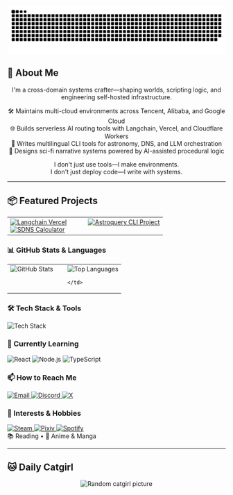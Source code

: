 <div align="center">

<picture>
  <source media="(prefers-color-scheme: dark)" srcset="https://github.com/inoribea/inoribea/raw/main/assets/github-snake-full-year-dark.svg">
  <source media="(prefers-color-scheme: light)" srcset="https://github.com/inoribea/inoribea/raw/main/assets/github-snake-full-year.svg">
   <img src="https://github.com/inoribea/inoribea/raw/main/assets/github-snake-full-year.svg" alt="Snake animation">
</picture>

</div>

## 👦 About Me

<div align="center">

I'm a cross-domain systems crafter—shaping worlds, scripting logic, and engineering self-hosted infrastructure.

🛠️ Maintains multi-cloud environments across Tencent, Alibaba, and Google Cloud  
🌐 Builds serverless AI routing tools with Langchain, Vercel, and Cloudflare Workers  
🧠 Writes multilingual CLI tools for astronomy, DNS, and LLM orchestration  
🌌 Designs sci-fi narrative systems powered by AI-assisted procedural logic  

I don't just use tools—I make environments.  
I don't just deploy code—I write with systems.

</div>

---

## 📦 Featured Projects

<div align="center">

<table>
  <tr>
    <td valign="top" width="50%">
      <a href="https://github.com/inoribea/langchain-vercel">
        <img src="https://github-readme-stats-inoribea.vercel.app/api/pin/?username=inoribea&repo=langchain-vercel&theme=transparent" alt="Langchain Vercel" />
      </a>
      <br/>
      <a href="https://github.com/inoribea/sdns-calculator">
        <img src="https://github-readme-stats-inoribea.vercel.app/api/pin/?username=inoribea&repo=sdns-calculator&theme=transparent" alt="SDNS Calculator" />
      </a>
    </td>
    <td valign="top" width="50%">
      <a href="https://github.com/inoribea/astroquery-cli">
        <img src="https://github-readme-stats-inoribea.vercel.app/api/pin/?username=inoribea&repo=astroquery-cli&theme=transparent" alt="Astroquery CLI Project" />
      </a>
  </tr>
</table>

</div>


### 📊 GitHub Stats & Languages
<table>
  <tr>
    <td valign="top" width="50%">
      <img src="https://github-readme-stats-inoribea.vercel.app/api?username=inoribea&show_icons=true&show=reviews,discussions_started,discussions_answered,prs_merged,prs_merged_percentage&include_all_commits=true&rank_icon=percentile&theme=transparent" alt="GitHub Stats" />
    </td>
    <td valign="top" width="50%">
      <img src="https://github-readme-stats-inoribea.vercel.app/api/top-langs/?username=inoribea&layout=compact&theme=transparent" alt="Top Languages" />
      <br/>

    </td>
  </tr>
</table>

### 🛠️ Tech Stack & Tools
<img src="https://skillicons.dev/icons?i=html,css,js,python,git,github,vscode,discord" alt="Tech Stack" />

### 🌱 Currently Learning
<img src="https://img.shields.io/badge/React-61DAFB?style=for-the-badge&logo=react&logoColor=black" alt="React"/>
<img src="https://img.shields.io/badge/Node.js-339933?style=for-the-badge&logo=nodedotjs&logoColor=white" alt="Node.js"/>
<img src="https://img.shields.io/badge/TypeScript-3178C6?style=for-the-badge&logo=typescript&logoColor=white" alt="TypeScript"/>

### 📫 How to Reach Me
<a href="mailto:inoribea@outlook.com">
<img src="https://img.shields.io/badge/Email-D14836?style=for-the-badge&logo=gmail&logoColor=white" alt="Email"/>
</a>
<a href="https://discord.gg/inoribea">
<img src="https://img.shields.io/badge/Discord-5865F2?style=for-the-badge&logo=discord&logoColor=white" alt="Discord"/>
</a>
<a href="https://x.com/inoribea">
<img src="https://img.shields.io/badge/X-000000?style=for-the-badge&logo=x&logoColor=white" alt="X"/>
</a>

### 🎯 Interests & Hobbies
<a href="https://steamcommunity.com/id/inoribea/">
<img src="https://img.shields.io/badge/Steam-000000?style=for-the-badge&logo=steam&logoColor=white" alt="Steam"/>
</a>
<a href="https://www.pixiv.net/users/inoribea">
<img src="https://img.shields.io/badge/Pixiv-0096FA?style=for-the-badge&logo=pixiv&logoColor=white" alt="Pixiv"/>
</a>
<a href="https://open.spotify.com/user/ryulwnu88w5ddgg1gc29kbh63">
<img src="https://img.shields.io/badge/Spotify-1ED760?style=for-the-badge&logo=spotify&logoColor=white" alt="Spotify"/>
</a>
<br/>
📚 Reading • 🌸 Anime & Manga

</div>

---

## 🐱 Daily Catgirl
<div align="center">
  <img src="https://api.suyanw.cn/api/mao/" alt="Random catgirl picture"/>
